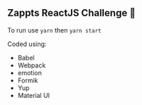 ## Zappts ReactJS Challenge 🚀

To run use `yarn` then `yarn start`

Coded using:

- Babel
- Webpack
- emotion
- Formik
- Yup
- Material UI
